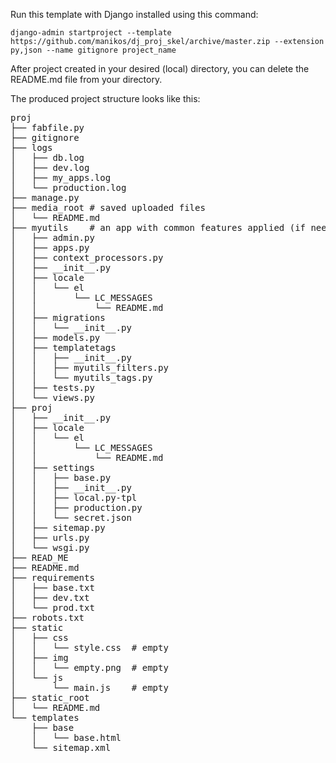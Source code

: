 Run this template with Django installed
using this command:

    django-admin startproject --template https://github.com/manikos/dj_proj_skel/archive/master.zip --extension py,json --name gitignore project_name

After project created in your desired (local) directory, you can delete the README.md file from your directory.

The produced project structure looks like this:


<pre>proj
├── fabfile.py
├── gitignore
├── logs
│   ├── db.log
│   ├── dev.log
│   ├── my_apps.log
│   └── production.log
├── manage.py
├── media_root # saved uploaded files
│   └── README.md
├── myutils    # an app with common features applied (if needed) to all other apps
│   ├── admin.py
│   ├── apps.py
│   ├── context_processors.py
│   ├── __init__.py
│   ├── locale
│   │   └── el
│   │       └── LC_MESSAGES
│   │           └── README.md
│   ├── migrations
│   │   └── __init__.py
│   ├── models.py
│   ├── templatetags
│   │   ├── __init__.py
│   │   ├── myutils_filters.py
│   │   └── myutils_tags.py
│   ├── tests.py
│   └── views.py
├── proj
│   ├── __init__.py
│   ├── locale
│   │   └── el
│   │       └── LC_MESSAGES
│   │           └── README.md
│   ├── settings
│   │   ├── base.py
│   │   ├── __init__.py
│   │   ├── local.py-tpl
│   │   ├── production.py
│   │   └── secret.json
│   ├── sitemap.py
│   ├── urls.py
│   └── wsgi.py
├── READ_ME
├── README.md
├── requirements
│   ├── base.txt
│   ├── dev.txt
│   └── prod.txt
├── robots.txt
├── static
│   ├── css
│   │   └── style.css  # empty
│   ├── img
│   │   └── empty.png  # empty
│   └── js
│       └── main.js    # empty
├── static_root
│   └── README.md
└── templates
    ├── base
    │   └── base.html
    └── sitemap.xml
</pre>
